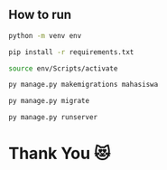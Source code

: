 ## How to run
```bash
python -m venv env
```
```bash
pip install -r requirements.txt
```
```bash
source env/Scripts/activate
```
```bash
py manage.py makemigrations mahasiswa
```
```bash
py manage.py migrate
```
```bash
py manage.py runserver
```

# Thank You 😻
